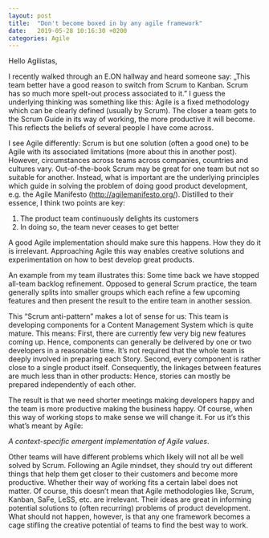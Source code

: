```yaml
---
layout: post
title:  "Don't become boxed in by any agile framework"
date:   2019-05-28 10:16:30 +0200
categories: Agile
---
```

<!-- wp:paragraph -->
<p>Hello
Agilistas,</p>
<!-- /wp:paragraph -->

<!-- wp:paragraph -->
<p>I recently
walked through an E.ON hallway and heard someone say: „This team better have a
good reason to switch from Scrum to Kanban. Scrum has so much more spelt-out
process associated to it.” I guess the underlying thinking was something like
this: Agile is a fixed methodology which can be clearly defined (usually by
Scrum). The closer a team gets to the Scrum Guide in its way of working, the
more productive it will become. This reflects the beliefs of several people I
have come across. </p>
<!-- /wp:paragraph -->

<!-- wp:paragraph -->
<p>I see Agile
differently: Scrum is but one solution (often a good one) to be Agile with its associated
limitations (more about this in another post). However, circumstances across
teams across companies, countries and cultures vary. Out-of-the-book Scrum may
be great for one team but not so suitable for another. Instead, what is
important are the underlying principles which guide in solving the problem of
doing good product development, e.g. the Agile Manifesto (<a href="http://agilemanifesto.org/">http://agilemanifesto.org/</a>). Distilled to their essence, I think two points are key:</p>
<!-- /wp:paragraph -->

<!-- wp:list {"ordered":true} -->
<ol><li>The product team continuously
delights its customers</li><li>In doing so, the team never ceases
to get better</li></ol>
<!-- /wp:list -->

<!-- wp:paragraph -->
<p>A good
Agile implementation should make sure this happens. How they do it is
irrelevant. Approaching Agile this way enables creative solutions and
experimentation on how to best develop great products. </p>
<!-- /wp:paragraph -->

<!-- wp:paragraph -->
<p>An example
from my team illustrates this: Some time back we have stopped all-team backlog
refinement. Opposed to general Scrum practice, the team generally splits into
smaller groups which each refine a few upcoming features and then present the
result to the entire team in another session. </p>
<!-- /wp:paragraph -->

<!-- wp:paragraph -->
<p>This “Scrum
anti-pattern” makes a lot of sense for us: This team is developing components
for a Content Management System which is quite mature. This means: First, there
are currently few very big new features coming up. Hence, components can
generally be delivered by one or two developers in a reasonable time. It’s not
required that the whole team is deeply involved in preparing each Story.
Second, every component is rather close to a single product itself.
Consequently, the linkages between features are much less than in other
products: Hence, stories can mostly be prepared independently of each other. &nbsp;</p>
<!-- /wp:paragraph -->

<!-- wp:paragraph -->
<p>The result
is that we need shorter meetings making developers happy and the team is more
productive making the business happy. Of course, when this way of working stops
to make sense we will change it. For us it’s this what’s meant by Agile: </p>
<!-- /wp:paragraph -->

<!-- wp:paragraph -->
<p><em>A context-specific emergent implementation of
Agile values</em>. </p>
<!-- /wp:paragraph -->

<!-- wp:paragraph -->
<p>Other teams
will have different problems which likely will not all be well solved by Scrum.
Following an Agile mindset, they should try out different things that help them
get closer to their customers and become more productive. Whether their way of
working fits a certain label does not matter. Of course, this doesn’t mean that
Agile methodologies like, Scrum, Kanban, SaFe, LeSS, etc. are irrelevant. Their
ideas are great in informing potential solutions to (often recurring) problems
of product development. What should not happen, however, is that any one framework
becomes a cage stifling the creative potential of teams to find the best way to
work. </p>
<!-- /wp:paragraph -->
